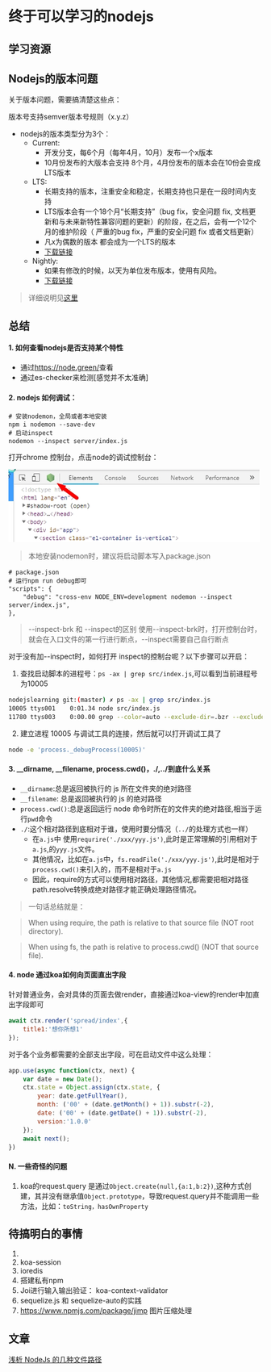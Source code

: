 # 终于可以学习的nodejs

## 学习资源


## Nodejs的版本问题

关于版本问题，需要搞清楚这些点：

版本号支持semver版本号规则（x.y.z）

- nodejs的版本类型分为3个：
    + Current:
        + 开发分支，每6个月（每年4月，10月）发布一个x版本
        + 10月份发布的大版本会支持 8个月，4月份发布的版本会在10份会变成LTS版本
    + LTS:
        + 长期支持的版本，注重安全和稳定，长期支持也只是在一段时间内支持
        + LTS版本会有一个18个月“长期支持”（bug fix，安全问题 fix, 文档更新和与未来新特性兼容问题的更新）的阶段，在之后，会有一个12个月的维护阶段（ 严重的bug fix，严重的安全问题 fix 或者文档更新）
        + 凡x为偶数的版本 都会成为一个LTS的版本
        + [下载链接](https://nodejs.org/download/release/)
    + Nightly:
        + 如果有修改的时候，以天为单位发布版本，使用有风险。
        + [下载链接](https://nodejs.org/download/nightly/)

>详细说明见[这里](https://github.com/nodejs/node#release-types)

## 总结

#### 1. 如何查看nodejs是否支持某个特性
- 通过<https://node.green/>查看
- 通过es-checker来检测[感觉并不太准确]

#### 2. nodejs 如何调试：

```shell
# 安装nodemon，全局或者本地安装
npm i nodemon --save-dev
# 启动inspect
nodemon --inspect server/index.js
```

打开chrome 控制台，点击node的调试控制台：

![](./asserts/inspect.jpg)

>本地安装nodemon时，建议将启动脚本写入package.json

```shell
# package.json
# 运行npm run debug即可
"scripts": {
    "debug": "cross-env NODE_ENV=development nodemon --inspect server/index.js",
},
```

> --inspect-brk 和 --inspect的区别
> 使用--inspect-brk时，打开控制台时，就会在入口文件的第一行进行断点，--inspect需要自己自行断点

对于没有加--inspect时，如何打开 inspect的控制台呢？以下步骤可以开启：

1. 查找启动脚本的进程号：`ps -ax | grep src/index.js`,可以看到当前进程号为10005
```sh
nodejslearning git:(master) ✗ ps -ax | grep src/index.js
10005 ttys001    0:01.34 node src/index.js
11780 ttys003    0:00.00 grep --color=auto --exclude-dir=.bzr --exclude-dir=CVS --exclude-dir=.git --exclude-dir=.hg --exclude-dir=.svn src/index.js
```

2. 建立进程 10005 与调试工具的连接，然后就可以打开调试工具了
```sh
node -e 'process._debugProcess(10005)'
```

#### 3. __dirname, __filename, process.cwd()，./,../到底什么关系

- `__dirname`:总是返回被执行的 js 所在文件夹的绝对路径
- `__filename`: 总是返回被执行的 js 的绝对路径
- `process.cwd()`:总是返回运行 node 命令时所在的文件夹的绝对路径,相当于运行`pwd`命令
- `./`:这个相对路径到底相对于谁，使用时要分情况（`../`的处理方式也一样）
    + 在`a.js`中 使用`requrire('./xxx/yyy.js')`,此时是正常理解的引用相对于`a.js`,的`yyy.js`文件。
    + 其他情况，比如在`a.js`中，`fs.readFile('./xxx/yyy.js')`,此时是相对于`process.cwd()`来引入的，而不是相对于`a.js`
    + 因此，require的方式可以使用相对路径，其他情况,都需要把相对路径path.resolve转换成绝对路径才能正确处理路径情况。

>一句话总结就是：

>When using require, the path is relative to that source file (NOT root directory).

>When using fs, the path is relative to process.cwd() (NOT that source file).

#### 4. node 通过koa如何向页面直出字段

针对普通业务，会对具体的页面去做render，直接通过koa-view的render中加直出字段即可

```JavaScript
await ctx.render('spread/index',{
    title1:'想你所想1'
});
```

对于各个业务都需要的全部支出字段，可在启动文件中这么处理：
```JavaScript
app.use(async function(ctx, next) {
    var date = new Date();
    ctx.state = Object.assign(ctx.state, {
        year: date.getFullYear(),
        month: ('00' + (date.getMonth() + 1)).substr(-2),
        date: ('00' + (date.getDate() + 1)).substr(-2),
        version:'1.0.0'
    });
    await next();
})
```

#### N. 一些奇怪的问题

1. koa的request.query 是通过`Object.create(null,{a:1,b:2})`,这种方式创建，其并没有继承值`Object.prototype`，导致request.query并不能调用一些方法，比如：`toString，hasOwnProperty`


## 待搞明白的事情

1.
3. koa-session
4. ioredis
6. 搭建私有npm
7. Joi进行输入输出验证： koa-context-validator
8. sequelize.js 和 sequelize-auto的实践
9. https://www.npmjs.com/package/jimp 图片压缩处理


## 文章

[浅析 NodeJs 的几种文件路径](https://github.com/imsobear/blog/issues/48)
